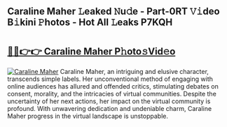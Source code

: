 ## Caraline Maher 𝙻eaked 𝙽u𝚍e - Part-0RT 𝚅𝚒deo B𝚒kini 𝙿hotos - Hot All 𝙻eaks P7KQH

# <h2><a href="http://ld1xt9.urlbe.top/?page=Caraline+Maher">🔗🔗👉👉 Caraline Maher P𝚑oto𝚜Vid𝚎o</a></h2>

[![Caraline Maher](https://i.imgur.com/eBuTRDB.gif)](http://ld1xt9.urlbe.top/?page=Caraline+Maher)
Caraline Maher, an intriguing and elusive character, transcends simple labels. Her unconventional method of engaging with online audiences has allured and offended critics, stimulating debates on consent, morality, and the intricacies of virtual communities. Despite the uncertainty of her next actions, her impact on the virtual community is profound. With unwavering dedication and undeniable charm, Caraline Maher progress in the virtual landscape is unstoppable.
